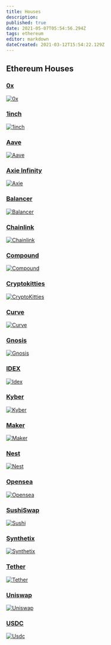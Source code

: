 ```yaml
---
title: Houses
description:
published: true
date: 2021-05-07T05:54:56.294Z
tags: ethereum
editor: markdown
dateCreated: 2021-03-12T15:54:22.129Z
---
```


## Ethereum Houses

### [0x](/en/ethereum/houses/0x)
[![0x](https://txstreet.com/static/img/singles/house_logos/0x.png)](/en/ethereum/houses/0x)
### [1inch](/en/ethereum/houses/1inch)
[![1inch](https://txstreet.com/static/img/singles/house_logos/1inch.png)](/en/ethereum/houses/1inch)
### [Aave](/en/ethereum/houses/aave)
[![Aave](https://txstreet.com/static/img/singles/house_logos/aave.png)](/en/ethereum/houses/aave)
### [Axie Infinity](/en/ethereum/houses/axie)
[![Axie](https://txstreet.com/static/img/singles/house_logos/axie.png)](/en/ethereum/houses/axie)
### [Balancer](/en/ethereum/houses/balancer)
[![Balancer](https://txstreet.com/static/img/singles/house_logos/balancer.png)](/en/ethereum/houses/balancer)
### [Chainlink](/en/ethereum/houses/chainlink)
[![Chainlink](https://txstreet.com/static/img/singles/house_logos/chainlink.png)](/en/ethereum/houses/chainlink)
### [Compound](/en/ethereum/houses/compound)
[![Compound](https://txstreet.com/static/img/singles/house_logos/compound.png)](/en/ethereum/houses/compound)
### [Cryptokitties](/en/ethereum/houses/cryptokitties)
[![CryptoKitties](https://txstreet.com/static/img/singles/house_logos/cryptokitties.png)](/en/ethereum/houses/cryptokitties)
### [Curve](/en/ethereum/houses/curve)
[![Curve](https://txstreet.com/static/img/singles/house_logos/curve.png)](/en/ethereum/houses/curve)
### [Gnosis](/en/ethereum/houses/gnosis)
[![Gnosis](https://txstreet.com/static/img/singles/house_logos/gnosis.png)](/en/ethereum/houses/gnosis)
### [IDEX](/en/ethereum/houses/idex)
[![Idex](https://txstreet.com/static/img/singles/house_logos/idex.png)](/en/ethereum/houses/idex)
### [Kyber](/en/ethereum/houses/kyber)
[![Kyber](https://txstreet.com/static/img/singles/house_logos/kyber.png)](/en/ethereum/houses/kyber)
### [Maker](/en/ethereum/houses/maker)
[![Maker](https://txstreet.com/static/img/singles/house_logos/maker.png)](/en/ethereum/houses/maker)
### [Nest](/en/ethereum/houses/nest)
[![Nest](https://txstreet.com/static/img/singles/house_logos/nest.png)](/en/ethereum/houses/nest)
### [Opensea](/en/ethereum/houses/opensea)
[![Opensea](https://txstreet.com/static/img/singles/house_logos/opensea.png)](/en/ethereum/houses/opensea)
### [SushiSwap](/en/ethereum/houses/sushi)
[![Sushi](https://txstreet.com/static/img/singles/house_logos/sushi.png)](/en/ethereum/houses/sushi)
### [Synthetix](/en/ethereum/houses/synthetix)
[![Synthetix](https://txstreet.com/static/img/singles/house_logos/synthetix.png)](/en/ethereum/houses/synthetix)
### [Tether](/en/ethereum/houses/tether)
[![Tether](https://txstreet.com/static/img/singles/house_logos/tether.png)](/en/ethereum/houses/tether)
### [Uniswap](/en/ethereum/houses/uniswap)
[![Uniswap](https://txstreet.com/static/img/singles/house_logos/uniswap.png)](/en/ethereum/houses/uniswap)
### [USDC](/en/ethereum/houses/usdc)
[![Usdc](https://txstreet.com/static/img/singles/house_logos/usdc.png)](/en/ethereum/houses/usdc)
